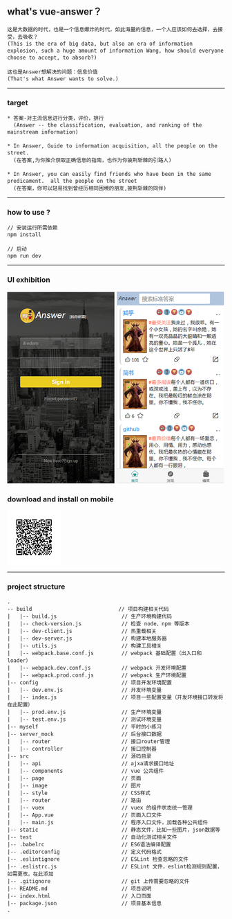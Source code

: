 ## what's vue-answer？
    这是大数据的时代，也是一个信息爆炸的时代，如此海量的信息，一个人应该如何去选择，去接受，去吸收？
    (This is the era of big data, but also an era of information explosion, such a huge amount of information Wang, how should everyone choose to accept, to absorb?)

    这也是Answer想解决的问题：信息价值
    (That's what Answer wants to solve.)
----

### target
    * 答案-对主流信息进行分类，评价，排行
      (Answer -- the classification, evaluation, and ranking of the mainstream information)

    * In Answer, Guide to information acquisition, all the people on the street.
      (在答案,为你推介获取正确信息的指南，也作为你披荆斩棘的引路人)

    * In Answer, you can easily find friends who have been in the same predicament.  all the people on the street
      (在答案，你可以轻易找到曾经历相同困境的朋友,披荆斩棘的同伴)

----
### how to use ?
    // 安装运行所需依赖
    npm install

    // 启动
    npm run dev
----
### UI exhibition
  ![image](https://github.com/ifredom/vue-answer/raw/master/test/testsrc/1.png)
  ![image](https://github.com/ifredom/vue-answer/raw/master/test/testsrc/2.png)
### download and install on mobile
  ![image](https://github.com/ifredom/vue-answer/raw/master/test/testsrc/ifredom-answoe-code.png)

----

### project structure
    .
    -- build                            // 项目构建相关代码
    |   |-- build.js                     // 生产环境构建代码
    |   |-- check-version.js             // 检查 node、npm 等版本
    |   |-- dev-client.js                // 热重载相关
    |   |-- dev-server.js                // 构建本地服务器
    |   |-- utils.js                     // 构建工具相关
    |   |-- webpack.base.conf.js         // webpack 基础配置（出入口和 loader）
    |   |-- webpack.dev.conf.js          // webpack 开发环境配置
    |   |-- webpack.prod.conf.js         // webpack 生产环境配置
    |-- config                           // 项目开发环境配置
    |   |-- dev.env.js                   // 开发环境变量
    |   |-- index.js                     // 项目一些配置变量（开发环境接口转发将在此配置）
    |   |-- prod.env.js                  // 生产环境变量
    |   |-- test.env.js                  // 测试环境变量
    |-- myself                           // 平时的小练习
    |-- server_mock                      // 后台接口数据
    |   |-- router                       // 接口router管理
    |   |-- controller                   // 接口控制器
    |-- src                              // 源码目录
    |   |-- api                          // ajxa请求接口地址
    |   |-- components                   // vue 公共组件
    |   |-- page                         // 页面
    |   |-- image                        // 图片
    |   |-- style                        // CSS样式
    |   |-- router                       // 路由
    |   |-- vuex                         // vuex 的组件状态统一管理
    |   |-- App.vue                      // 页面入口文件
    |   |-- main.js                      // 程序入口文件，加载各种公共组件
    |-- static                           // 静态文件，比如一些图片，json数据等
    |-- test                             // 自动化测试相关文件
    |-- .babelrc                         // ES6语法编译配置
    |-- .editorconfig                    // 定义代码格式
    |-- .eslintignore                    // ESLint 检查忽略的文件
    |-- .eslistrc.js                     // ESLint 文件，eslint检测规则配置，如需更改，在此添加
    |-- .gitignore                       // git 上传需要忽略的文件
    |-- README.md                        // 项目说明
    |-- index.html                       // 入口页面
    |-- package.json                     // 项目基本信息
    .
